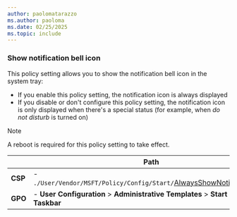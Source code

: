 ```yaml
---
author: paolomatarazzo
ms.author: paoloma
ms.date: 02/25/2025
ms.topic: include
---
```


### Show notification bell icon

This policy setting allows you to show the notification bell icon in the system tray:

- If you enable this policy setting, the notification icon is always displayed
- If you disable or don't configure this policy setting, the notification icon is only displayed when there's a special status (for example, when *do not disturb* is turned on)

> [!NOTE]
> A reboot is required for this policy setting to take effect.

|  | Path |
|--|--|
| **CSP** |- `./User/Vendor/MSFT/Policy/Config/Start/`[AlwaysShowNotificationIcon](/windows/client-management/mdm/policy-csp-start#AlwaysShowNotificationIcon) |
| **GPO** |- **User Configuration** > **Administrative Templates** > **Start Menu and Taskbar** |

<!-- not linked yet as it's in Insider>